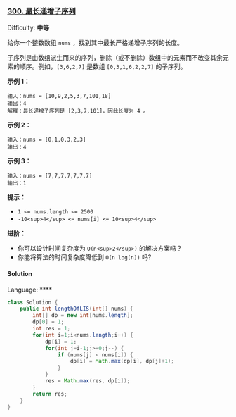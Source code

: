### [300\. 最长递增子序列](https://leetcode-cn.com/problems/longest-increasing-subsequence/)

Difficulty: **中等**


给你一个整数数组 `nums` ，找到其中最长严格递增子序列的长度。

子序列是由数组派生而来的序列，删除（或不删除）数组中的元素而不改变其余元素的顺序。例如，`[3,6,2,7]` 是数组 `[0,3,1,6,2,2,7]` 的子序列。

**示例 1：**

```
输入：nums = [10,9,2,5,3,7,101,18]
输出：4
解释：最长递增子序列是 [2,3,7,101]，因此长度为 4 。
```

**示例 2：**

```
输入：nums = [0,1,0,3,2,3]
输出：4
```

**示例 3：**

```
输入：nums = [7,7,7,7,7,7,7]
输出：1
```

**提示：**

*   `1 <= nums.length <= 2500`
*   `-10<sup>4</sup> <= nums[i] <= 10<sup>4</sup>`

**进阶：**

*   你可以设计时间复杂度为 `O(n<sup>2</sup>)` 的解决方案吗？
*   你能将算法的时间复杂度降低到 `O(n log(n))` 吗?


#### Solution

Language: ****

```java
class Solution {
    public int lengthOfLIS(int[] nums) {
        int[] dp = new int[nums.length];
        dp[0] = 1;
        int res = 1;
        for(int i=1;i<nums.length;i++) {
            dp[i] = 1;
            for(int j=i-1;j>=0;j--) {
                if (nums[j] < nums[i]) {
                    dp[i] = Math.max(dp[i], dp[j]+1);
                }
            }
            res = Math.max(res, dp[i]);
        }
        return res;
    }
}
```

